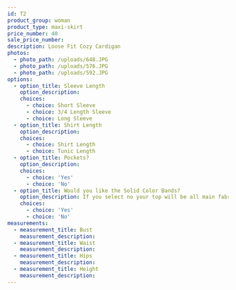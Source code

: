 ```yaml
---
id: T2
product_group: woman
product_type: maxi-skirt
price_number: 40
sale_price_number:
description: Loose Fit Cozy Cardigan
photos:
  - photo_path: /uploads/648.JPG
  - photo_path: /uploads/576.JPG
  - photo_path: /uploads/592.JPG
options:
  - option_title: Sleeve Length
    option_description:
    choices:
      - choice: Short Sleeve
      - choice: 3/4 Length Sleeve
      - choice: Long Sleeve
  - option_title: Shirt Length
    option_description:
    choices:
      - choice: Shirt Length
      - choice: Tunic Length
  - option_title: Pockets?
    option_description:
    choices:
      - choice: 'Yes'
      - choice: 'No'
  - option_title: Would you like the Solid Color Bands?
    option_description: If you select no your top will be all main fabric
    choices:
      - choice: 'Yes'
      - choice: 'No'
measurements:
  - measurement_title: Bust
    measurement_description:
  - measurement_title: Waist
    measurement_description:
  - measurement_title: Hips
    measurement_description:
  - measurement_title: Height
    measurement_description:
---
```


